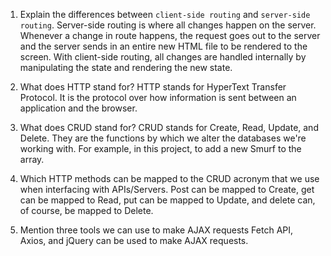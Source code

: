 1.  Explain the differences between `client-side routing` and `server-side routing`.
      Server-side routing is where all changes happen on the server.  Whenever a change in route happens, the request goes out to the server and the server sends in an entire new HTML file to be rendered to the screen.  With client-side routing, all changes are handled internally by manipulating the state and rendering the new state.

2.  What does HTTP stand for?
      HTTP stands for HyperText Transfer Protocol.  It is the protocol over how information is sent between an application and the browser.

3.  What does CRUD stand for?
      CRUD stands for Create, Read, Update, and Delete.  They are the functions by which we alter the databases we're working with.  For example, in this project, to add a new Smurf to the array.

4.  Which HTTP methods can be mapped to the CRUD acronym that we use when interfacing with APIs/Servers.
      Post can be mapped to Create, get can be mapped to Read, put can be mapped to Update, and delete can, of course, be mapped to Delete.

5.  Mention three tools we can use to make AJAX requests
      Fetch API, Axios, and jQuery can be used to make AJAX requests.